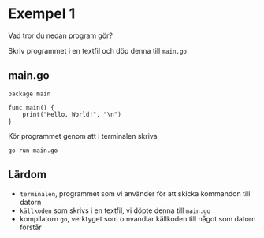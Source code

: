 # Exempel 1

Vad tror du nedan program gör?

Skriv programmet i en textfil och döp denna till `main.go`

## main.go

	package main

	func main() {
		print("Hello, World!", "\n")
	}

Kör programmet genom att i terminalen skriva

    go run main.go
	

## Lärdom

- `terminalen`, programmet som vi använder för att skicka kommandon till datorn
- `källkoden` som skrivs i en textfil, vi döpte denna till `main.go`
- kompilatorn `go`, verktyget som omvandlar källkoden till något som datorn förstår



